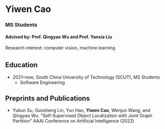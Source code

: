 # Yiwen Cao
### MS Students
#### Advised by: Prof. Qingyao Wu and Prof. Yanxia Liu
Research interest: computer vision, machine learning

## Education　
- 2021–*now*, South China University of Technology (SCUT), MS Students
  - Software Engineering

## Preprints and Publications
- Yukun Su, Guosheng Lin, Yun Hao, **Yiwen Cao**, Wenjun Wang, and Qingyao Wu. "Self-Supervised Object Localization with Joint Graph Partition" AAAI Conference on Artificial Intelligence (2022)
